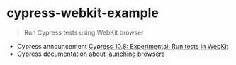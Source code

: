 # cypress-webkit-example

> Run Cypress tests using WebKit browser

- Cypress announcement [Cypress 10.8: Experimental: Run tests in WebKit](https://www.cypress.io/blog/2022/09/13/cypress-10-8-experimental-run-tests-in-webkit/)
- Cypress documentation about [launching browsers](https://on.cypress.io/launching-browsers)
